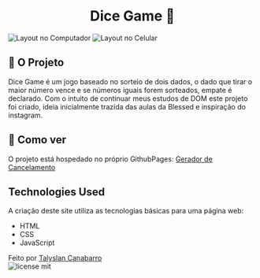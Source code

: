 <h1 align="center"> Dice Game 🎲</h1>

<img src="https://github.com/Talyslan/Dicee-Game/assets/78499700/52215d2b-4a4f-420c-96c4-d8152b48e229" alt="Layout no Computador" />
<img src="https://github.com/Talyslan/Dicee-Game/assets/78499700/16f0a909-8e4e-4d93-9d6c-594c2c256eeb" alt="Layout no Celular" />

## 🗿 O Projeto

Dice Game é um jogo baseado no sorteio de dois dados, o dado que tirar o maior número vence e se números iguais forem sorteados, empate é declarado. Com o intuito de continuar meus estudos de DOM este projeto foi criado, ideia inicialmente trazida das aulas da Blessed e inspiração do instagram.

## 📌 Como ver

O projeto está hospedado no próprio GithubPages:
[Gerador de Cancelamento](https://talyslan.github.io/Dicee-Game/)


## Technologies Used

A criação deste site utiliza as tecnologias básicas para uma página web:

- HTML
- CSS
- JavaScript

Feito por <a href="https://github.com/Talyslan">Talyslan Canabarro</a>
<br/>
<img src="https://img.shields.io/badge/license-MIT-8A2BE2" alt="license mit" />
